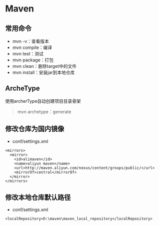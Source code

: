 # Maven

## 常用命令
+ mvn -v：查看版本
+ mvn compile：编译
+ mvn test：测试
+ mvn package：打包
+ mvn clean：删除target中的文件
+ mvn install：安装jar到本地仓库

## ArcheType
使用archerType自动创建项目目录骨架
> mvn archetype：generate

## 修改仓库为国内镜像
+ conf/settings.xml
```
<mirrors>
  <mirror>
    <id>alimaven</id>
    <name>aliyun maven</name>
    <url>http://maven.aliyun.com/nexus/content/groups/public/</url>
    <mirrorOf>central</mirrorOf>        
  </mirror>
</mirrors>
```

## 修改本地仓库默认路径
+ conf/settings.xml
```
<localRepository>D:\maven\maven_local_repository</localRepository>
```
